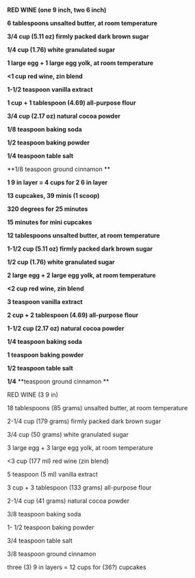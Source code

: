 **RED WINE (one 9 inch, two 6 inch)**

**6 tablespoons unsalted butter, at room temperature**

**3/4 cup (5.11 oz) firmly packed dark brown sugar**

**1/4 cup (1.76) white granulated sugar**

**1 large egg + 1 large egg yolk, at room temperature**

**<1 cup red wine, zin blend**

**1-1/2 teaspoon vanilla extract**

**1 cup + 1 tablespoon (4.69) all-purpose flour**

**3/4 cup (2.17 oz) natural cocoa powder**

**1/8 teaspoon baking soda**

**1/2 teaspoon baking powder**

**1/4 teaspoon table salt**

**1/8 teaspoon ground cinnamon **

**1 9 in layer = 4 cups for 2 6 in layer**

**13 cupcakes, 39 minis (1 scoop)**

**320 degrees for 25 minutes**

**15 minutes for mini cupcakes**



**12 tablespoons unsalted butter, at room temperature**

**1-1/2 cup (5.11 oz) firmly packed dark brown sugar**

**1/2 cup (1.76) white granulated sugar**

**2 large egg + 2 large egg yolk, at room temperature**

**<2 cup red wine, zin blend**

**3 teaspoon vanilla extract**

**2 cup + 2 tablespoon (4.69) all-purpose flour**

**1-1/2 cup (2.17 oz) natural cocoa powder**

**1/4 teaspoon baking soda**

**1 teaspoon baking powder**

**1/2 teaspoon table salt**

**1/4**  **teaspoon ground cinnamon **





RED WINE (3 9 in)

18 tablespoons (85 grams) unsalted butter, at room temperature

2-1/4 cup (179 grams) firmly packed dark brown sugar

3/4 cup (50 grams) white granulated sugar

3 large egg + 3 large egg yolk, at room temperature

<3 cup (177 ml) red wine (zin blend)

5 teaspoon (5 ml) vanilla extract

3 cup + 3 tablespoon (133 grams) all-purpose flour

2-1/4 cup (41 grams) natural cocoa powder

3/8 teaspoon baking soda

1- 1/2 teaspoon baking powder

3/4 teaspoon table salt

3/8 teaspoon ground cinnamon

three (3) 9 in layers = 12 cups for (36?) cupcakes